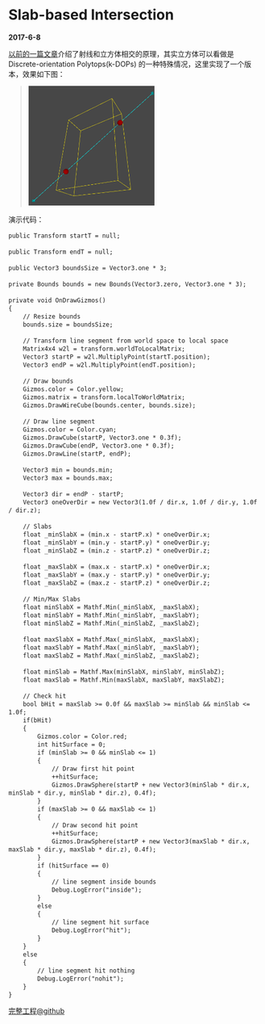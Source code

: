# Slab-based Intersection

**2017-6-8**

[以前的一篇文章][link1]介绍了射线和立方体相交的原理，其实立方体可以看做是 Discrete-orientation Polytops(k-DOPs) 的一种特殊情况，这里实现了一个版本，效果如下图：

> <img src='RaySlabIntersection2/1.png' width='250'/>

演示代码：

    public Transform startT = null;

    public Transform endT = null;

    public Vector3 boundsSize = Vector3.one * 3;

    private Bounds bounds = new Bounds(Vector3.zero, Vector3.one * 3);

    private void OnDrawGizmos()
    {
        // Resize bounds
        bounds.size = boundsSize;

        // Transform line segment from world space to local space
        Matrix4x4 w2l = transform.worldToLocalMatrix;
        Vector3 startP = w2l.MultiplyPoint(startT.position);
        Vector3 endP = w2l.MultiplyPoint(endT.position);

        // Draw bounds
        Gizmos.color = Color.yellow;
        Gizmos.matrix = transform.localToWorldMatrix;
        Gizmos.DrawWireCube(bounds.center, bounds.size);

        // Draw line segment
        Gizmos.color = Color.cyan;
        Gizmos.DrawCube(startP, Vector3.one * 0.3f);
        Gizmos.DrawCube(endP, Vector3.one * 0.3f);
        Gizmos.DrawLine(startP, endP);

        Vector3 min = bounds.min;
        Vector3 max = bounds.max;

        Vector3 dir = endP - startP;
        Vector3 oneOverDir = new Vector3(1.0f / dir.x, 1.0f / dir.y, 1.0f / dir.z);

        // Slabs
        float _minSlabX = (min.x - startP.x) * oneOverDir.x;
        float _minSlabY = (min.y - startP.y) * oneOverDir.y;
        float _minSlabZ = (min.z - startP.z) * oneOverDir.z;

        float _maxSlabX = (max.x - startP.x) * oneOverDir.x;
        float _maxSlabY = (max.y - startP.y) * oneOverDir.y;
        float _maxSlabZ = (max.z - startP.z) * oneOverDir.z;

        // Min/Max Slabs
        float minSlabX = Mathf.Min(_minSlabX, _maxSlabX);
        float minSlabY = Mathf.Min(_minSlabY, _maxSlabY);
        float minSlabZ = Mathf.Min(_minSlabZ, _maxSlabZ);

        float maxSlabX = Mathf.Max(_minSlabX, _maxSlabX);
        float maxSlabY = Mathf.Max(_minSlabY, _maxSlabY);
        float maxSlabZ = Mathf.Max(_minSlabZ, _maxSlabZ);

        float minSlab = Mathf.Max(minSlabX, minSlabY, minSlabZ);
        float maxSlab = Mathf.Min(maxSlabX, maxSlabY, maxSlabZ);

        // Check hit
        bool bHit = maxSlab >= 0.0f && maxSlab >= minSlab && minSlab <= 1.0f;
        if(bHit)
        {
            Gizmos.color = Color.red;
            int hitSurface = 0;
            if (minSlab >= 0 && minSlab <= 1)
            {
                // Draw first hit point
                ++hitSurface;
                Gizmos.DrawSphere(startP + new Vector3(minSlab * dir.x, minSlab * dir.y, minSlab * dir.z), 0.4f);
            }
            if (maxSlab >= 0 && maxSlab <= 1)
            {
                // Draw second hit point
                ++hitSurface;
                Gizmos.DrawSphere(startP + new Vector3(maxSlab * dir.x, maxSlab * dir.y, maxSlab * dir.z), 0.4f);
            }
            if (hitSurface == 0)
            {
                // line segment inside bounds
                Debug.LogError("inside");
            }
            else
            {
                // line segment hit surface
                Debug.LogError("hit");
            }
        }
        else
        {
            // line segment hit nothing
            Debug.LogError("nohit");
        }
    }

[完整工程@github][link2]

[link1]: RaySlabIntersection.html
[link2]: https://github.com/chengkehan/Slab-based-Intersection